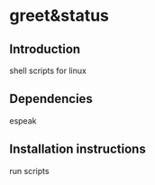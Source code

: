 # greet&status
## Introduction
shell scripts for linux
## Dependencies
espeak
## Installation instructions
run scripts
 

